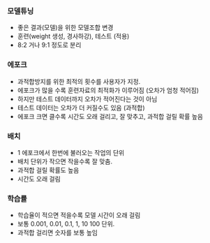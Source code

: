 ### 모델튜닝
- 좋은 결과(모델)을 위한 모델조합 변경
- 훈련(weight 생성, 경사하강), 테스트 (적용)
- 8:2 거나 9:1 정도로 분리

### 에포크
- 과적합방지를 위한 최적의 횟수를 사용자가 지정.
- 에포크가 많을 수록 훈련자료의 최적화가 이루어짐 (오차가 엄청 적어짐)
- 하지만 테스트 데이터까지 오차가 적어진다는 것이 아님
- 테스트 데이터는 오차가 더 커질수도 있음 (과적합)
- 에포크 크면 클수록 시간도 오래 걸리고, 잘 맞추고, 과적합 걸릴 확률 높음

### 배치
- 1 에포크에서 한번에 불러오는 작업의 단위
- 배치 단위가 작으면 작을수록 잘 맞춤. 
- 과적합 걸릴 확률도 높음
- 시간도 오래 걸림

### 학습률
- 학습율이 적으면 적을수록 모델 시간이 오래 걸림
- 보통 0.001, 0.01, 0.1, 1, 10 100 단위.
- 과적합 걸리면 숫자를 보통 높임
